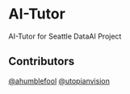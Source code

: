 # AI-Tutor
AI-Tutor for Seattle DataAI Project


## Contributors

[@ahumblefool](https://github.com/ahumblefool)
[@utopianvision](https://github.com/utopianvision)